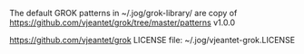 The default GROK patterns in ~/.jog/grok-library/ are copy of https://github.com/vjeantet/grok/tree/master/patterns v1.0.0

https://github.com/vjeantet/grok LICENSE file: ~/.jog/vjeantet-grok.LICENSE